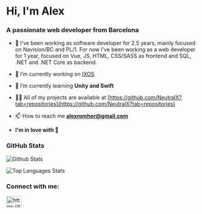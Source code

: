 <h1>Hi, I'm Alex</h1>
<h3>A passionate web developer from Barcelona</h3>

- 📄 I've been working as software developer for 2.5 years, mainly focused on Navision/BC and PL/1. For now I've been working as a web developer for 1 year, focused on Vue, JS, HTML, CSS/SASS as frontend and SQL, .NET and .NET Core as backend.

- 🔭 I’m currently working on [IXOS](https://www.ixos.pro/)

- 🌱 I’m currently learning **Unity and Swift**

- 👨‍💻 All of my projects are available at [https://github.com/NeutralX?tab=repositories](https://github.com/NeutralX?tab=repositories)

- 📫 How to reach me **alexromhor@gmail.com**

- **I'm in love with 🍟**

<h3> GitHub Stats</h3>

![Github Stats](https://github-readme-stats-sigma-five.vercel.app/api?username=NeutralX&show_icons=true&theme=dark&count_private=true)

![Top Languages Stats](https://github-readme-stats-sigma-five.vercel.app/api/top-langs?username=NeutralX&layout=compact&theme=dark)


<h3 align="left">Connect with me:</h3>
<p align="left">
<a href="https://twitter.com/NeutralZX" target="blank"><img align="center" src="https://raw.githubusercontent.com/rahuldkjain/github-profile-readme-generator/master/src/images/icons/Social/twitter.svg" alt="https://twitter.com/adrii_vs" height="30" width="40" /></a>
</p>
